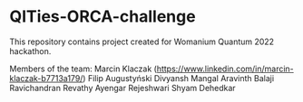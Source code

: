 # QITies-ORCA-challenge
This repository contains project created for Womanium Quantum 2022 hackathon.

Members of the team:
Marcin Klaczak (https://www.linkedin.com/in/marcin-klaczak-b7713a179/)
Filip Augustyński
Divyansh Mangal
Aravinth Balaji Ravichandran
Revathy Ayengar
Rejeshwari Shyam Dehedkar
